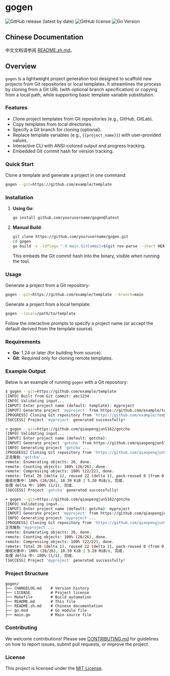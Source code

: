 # gogen

![GitHub release (latest by date)](https://img.shields.io/github/v/release/yourusername/gogen)
![GitHub license](https://img.shields.io/github/license/yourusername/gogen)
![Go Version](https://img.shields.io/badge/go-%3E%3D1.24-blue)

## Chinese Documentation

中文文档请参阅 [README.zh.md](README.zh.md)。

## Overview

`gogen` is a lightweight project generation tool designed to scaffold new projects from Git repositories or local
templates. It streamlines the process by cloning from a Git URL (with optional branch specification) or copying from a
local path, while supporting basic template variable substitution.

### Features

- Clone project templates from Git repositories (e.g., GitHub, GitLab).
- Copy templates from local directories.
- Specify a Git branch for cloning (optional).
- Replace template variables (e.g., `{{project_name}}`) with user-provided values.
- Interactive CLI with ANSI-colored output and progress tracking.
- Embedded Git commit hash for version tracking.

### Quick Start

Clone a template and generate a project in one command:

```bash
gogen --git=https://github.com/example/template
```

### Installation

1. **Using Go**:
   ```bash
   go install github.com/yourusername/gogen@latest
   ```
2. **Manual Build**:
   ```bash
   git clone https://github.com/yourusername/gogen.git
   cd gogen
   go build -v -ldflags "-X main.GitCommit=$(git rev-parse --short HEAD)" -o gogen ./main.go
   ```
   This embeds the Git commit hash into the binary, visible when running the tool.

### Usage

Generate a project from a Git repository:

```bash
gogen --git=https://github.com/example/template --branch=main
```

Generate a project from a local template:

```bash
gogen --local=/path/to/template
```

Follow the interactive prompts to specify a project name (or accept the default derived from the template source).

### Requirements

- **Go**: 1.24 or later (for building from source).
- **Git**: Required only for cloning remote templates.

### Example Output

Below is an example of running `gogen` with a Git repository:

```bash
$ gogen --git=https://github.com/example/template
[INFO] Built from Git commit: abc1234
[INFO] Validating input...
[INPUT] Enter project name (default: template): myproject
[INPUT] Generate project 'myproject' from https://github.com/example/template? (Y/n): Y
[PROGRESS] Cloning Git repository from 'https://github.com/example/template'...
[SUCCESS] Project 'myproject' generated successfully!

➜ gogen --git=https://github.com/qiaopengjun5162/gotcha
[INFO] Validating input...
[INPUT] Enter project name (default: gotcha):
[INPUT] Generate project 'gotcha' from https://github.com/qiaopengjun5162/gotcha? (Y/n):
[INFO] Generating project 'gotcha'...
[PROGRESS] Cloning Git repository from 'https://github.com/qiaopengjun5162/gotcha'...
正克隆到 'gotcha'...
remote: Enumerating objects: 26, done.
remote: Counting objects: 100% (26/26), done.
remote: Compressing objects: 100% (22/22), done.
remote: Total 26 (delta 1), reused 22 (delta 1), pack-reused 0 (from 0)
接收对象中: 100% (26/26), 10.39 KiB | 5.20 MiB/s, 完成.
处理 delta 中: 100% (1/1), 完成.
[SUCCESS] Project 'gotcha' generated successfully!

➜ gogen --git=https://github.com/qiaopengjun5162/gotcha
[INFO] Validating input...
[INPUT] Enter project name (default: gotcha): myproject
[INPUT] Generate project 'myproject' from https://github.com/qiaopengjun5162/gotcha? (Y/n): y
[INFO] Generating project 'myproject'...
[PROGRESS] Cloning Git repository from 'https://github.com/qiaopengjun5162/gotcha'...
正克隆到 'myproject'...
remote: Enumerating objects: 26, done.
remote: Counting objects: 100% (26/26), done.
remote: Compressing objects: 100% (22/22), done.
remote: Total 26 (delta 1), reused 22 (delta 1), pack-reused 0 (from 0)
接收对象中: 100% (26/26), 10.39 KiB | 5.20 MiB/s, 完成.
处理 delta 中: 100% (1/1), 完成.
[SUCCESS] Project 'myproject' generated successfully!

```

### Project Structure

```
gogen/
├── CHANGELOG.md    # Version history
├── LICENSE         # Project license
├── Makefile        # Build automation
├── README.md       # This file
├── README.zh.md    # Chinese documentation
├── go.mod          # Go module file
├── main.go         # Main source file
```

### Contributing

We welcome contributions! Please see [CONTRIBUTING.md](CONTRIBUTING.md) for guidelines on how to report issues, submit
pull requests, or improve the project.

### License

This project is licensed under the [MIT License](LICENSE).
